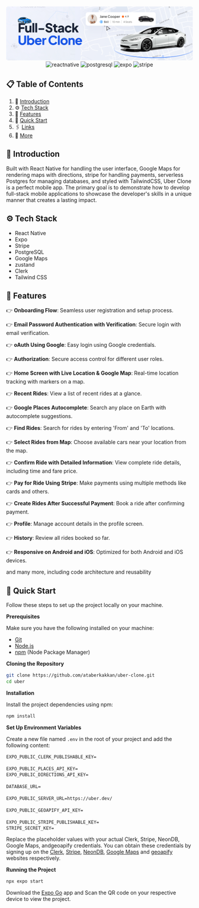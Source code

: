<div align="center">
  <br />
      <img src="./assets/images/Banner.png" alt="Project Banner">
  <br />

  <div>
    <img src="https://img.shields.io/badge/-React_Native-black?style=for-the-badge&logoColor=white&logo=react&color=61DAFB" alt="reactnative" />
    <img src="https://img.shields.io/badge/-PostgreSQL-black?style=for-the-badge&logoColor=white&logo=postgresql&color=4169E1" alt="postgresql" />
    <img src="https://img.shields.io/badge/-Expo-black?style=for-the-badge&logoColor=white&logo=expo&color=000020" alt="expo" />
    <img src="https://img.shields.io/badge/-Stripe-black?style=for-the-badge&logoColor=white&logo=stripe&color=008CDD" alt="stripe" />
  </div>
</div>

## 📋 <a name="table">Table of Contents</a>

1. 🤖 [Introduction](#introduction)
2. ⚙️ [Tech Stack](#tech-stack)
3. 🔋 [Features](#features)
4. 🤸 [Quick Start](#quick-start)
5. 🖇️ [Links](#links)
6. 🚀 [More](#more)

## <a name="introduction">🤖 Introduction</a>

Built with React Native for handling the user interface, Google Maps for rendering maps with directions, stripe for
handling payments, serverless Postgres for managing databases, and styled with TailwindCSS, Uber Clone is a perfect
mobile app. The primary goal is to demonstrate how to develop full-stack mobile applications to showcase the developer's
skills in a unique manner that creates a lasting impact.

## <a name="tech-stack">⚙️ Tech Stack</a>

- React Native
- Expo
- Stripe
- PostgreSQL
- Google Maps
- zustand
- Clerk
- Tailwind CSS

## <a name="features">🔋 Features</a>

👉 **Onboarding Flow**: Seamless user registration and setup process.

👉 **Email Password Authentication with Verification**: Secure login with email verification.

👉 **oAuth Using Google**: Easy login using Google credentials.

👉 **Authorization**: Secure access control for different user roles.

👉 **Home Screen with Live Location & Google Map**: Real-time location tracking with markers on a map.

👉 **Recent Rides**: View a list of recent rides at a glance.

👉 **Google Places Autocomplete**: Search any place on Earth with autocomplete suggestions.

👉 **Find Rides**: Search for rides by entering 'From' and 'To' locations.

👉 **Select Rides from Map**: Choose available cars near your location from the map.

👉 **Confirm Ride with Detailed Information**: View complete ride details, including time and fare price.

👉 **Pay for Ride Using Stripe**: Make payments using multiple methods like cards and others.

👉 **Create Rides After Successful Payment**: Book a ride after confirming payment.

👉 **Profile**: Manage account details in the profile screen.

👉 **History**: Review all rides booked so far.

👉 **Responsive on Android and iOS**: Optimized for both Android and iOS devices.

and many more, including code architecture and reusability

## <a name="quick-start">🤸 Quick Start</a>

Follow these steps to set up the project locally on your machine.

**Prerequisites**

Make sure you have the following installed on your machine:

- [Git](https://git-scm.com/)
- [Node.js](https://nodejs.org/en)
- [npm](https://www.npmjs.com/) (Node Package Manager)

**Cloning the Repository**

```bash
git clone https://github.com/ataberkakkan/uber-clone.git
cd uber
```

**Installation**

Install the project dependencies using npm:

```bash
npm install
```

**Set Up Environment Variables**

Create a new file named `.env` in the root of your project and add the following content:

```env
EXPO_PUBLIC_CLERK_PUBLISHABLE_KEY=

EXPO_PUBLIC_PLACES_API_KEY=
EXPO_PUBLIC_DIRECTIONS_API_KEY=

DATABASE_URL=

EXPO_PUBLIC_SERVER_URL=https://uber.dev/

EXPO_PUBLIC_GEOAPIFY_API_KEY=

EXPO_PUBLIC_STRIPE_PUBLISHABLE_KEY=
STRIPE_SECRET_KEY=
```

Replace the placeholder values with your actual Clerk, Stripe, NeonDB, Google Maps, andgeoapify credentials. You can
obtain these credentials by signing up on
the [Clerk](https://clerk.com/), [Stripe](https://stripe.com/in), [NeonDB](https://neon.tech/), [Google Maps](https://console.cloud.google.com/)
and [geoapify](https://www.geoapify.com/) websites respectively.

**Running the Project**

```bash
npx expo start
```

Download the [Expo Go](https://expo.dev/go) app and Scan the QR code on your respective device to view the project.
